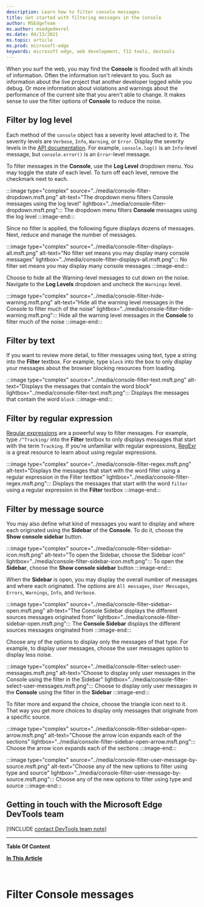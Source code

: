 ```yaml
---
description: Learn how to filter console messages
title: Get started with filtering messages in the Console
author: MSEdgeTeam
ms.author: msedgedevrel
ms.date: 04/13/2021
ms.topic: article
ms.prod: microsoft-edge
keywords: microsoft edge, web development, f12 tools, devtools
---
```


When you surf the web, you may find the **Console** is flooded with all kinds of information.  Often the information isn't relevant to you.  Such as information about the live project that another developer logged while you debug.  Or more information about violations and warnings about the performance of the current site that you aren't able to change.  It makes sense to use the filter options of **Console** to reduce the noise.

## Filter by log level

Each method of the `console` object has a severity level attached to it.  The severity levels are `Verbose`, `Info`, `Warning`, or `Error`.  Display the severity levels in the [API documentation][DevtoolsConsoleApi].  For example, `console.log()` is an `Info`-level message, but `console.error()` is an `Error`-level message.

To filter messages in the **Console**, use the **Log Level** dropdown menu.  You may toggle the state of each level.  To turn off each level, remove the checkmark next to each.

:::image type="complex" source="../media/console-filter-dropdown.msft.png" alt-text="The dropdown menu filters Console messages using the log level" lightbox="../media/console-filter-dropdown.msft.png":::
    The dropdown menu filters **Console** messages using the log level
:::image-end:::

Since no filter is applied, the following figure displays dozens of messages.  Next, reduce and manage the number of messages.

:::image type="complex" source="../media/console-filter-displays-all.msft.png" alt-text="No filter set means you may display many console messages" lightbox="../media/console-filter-displays-all.msft.png":::
    No filter set means you may display many console messages
:::image-end:::

Choose to hide all the Warning-level messages to cut down on the noise.  Navigate to the **Log Levels** dropdown and uncheck the `Warnings` level.

:::image type="complex" source="../media/console-filter-hide-warning.msft.png" alt-text="Hide all the warning level messages in the Console to filter much of the noise" lightbox="../media/console-filter-hide-warning.msft.png":::
    Hide all the warning level messages in the **Console** to filter much of the noise
:::image-end:::

## Filter by text

If you want to review more detail, to filter messages using text, type a string into the **Filter** textbox.  For example, type `block` into the box to only display your messages about the browser blocking resources from loading.

:::image type="complex" source="../media/console-filter-text.msft.png" alt-text="Displays the messages that contain the word block" lightbox="../media/console-filter-text.msft.png":::
    Displays the messages that contain the word `block`
:::image-end:::

## Filter by regular expression

[Regular expressions][MdnDocsWebJavascriptGuideRegularExpressions] are a powerful way to filter messages.  For example, type `/^Tracking/` into the **Filter** textbox to only displays messages that start with the term `Tracking`.  If you're unfamiliar with regular expressions, [RegExr][RegExrMain] is a great resource to learn about using regular expressions.

:::image type="complex" source="../media/console-filter-regex.msft.png" alt-text="Displays the messages that start with the word filter using a regular expression in the Filter textbox" lightbox="../media/console-filter-regex.msft.png":::
    Displays the messages that start with the word `filter` using a regular expression in the **Filter** textbox
:::image-end:::

## Filter by message source

You may also define what kind of messages you want to display and where each originated using the **Sidebar** of the **Console**.  To do it, choose the **Show console sidebar** button.

:::image type="complex" source="../media/console-filter-sidebar-icon.msft.png" alt-text="To open the Sidebar, choose the Sidebar icon" lightbox="../media/console-filter-sidebar-icon.msft.png":::
    To open the **Sidebar**, choose the **Show console sidebar** button
:::image-end:::

When the **Sidebar** is open, you may display the overall number of messages and where each originated.  The options are `All messages`, `User Messages`, `Errors`, `Warnings`, `Info`, and `Verbose`.

:::image type="complex" source="../media/console-filter-sidebar-open.msft.png" alt-text="The Console Sidebar displays the different sources messages originated from" lightbox="../media/console-filter-sidebar-open.msft.png":::
    The **Console Sidebar** displays the different sources messages originated from
:::image-end:::

Choose any of the options to display only the messages of that type.  For example, to display user messages, choose the user messages option to display less noise.

:::image type="complex" source="../media/console-filter-select-user-messages.msft.png" alt-text="Choose to display only user messages in the Console using the filter in the Sidebar" lightbox="../media/console-filter-select-user-messages.msft.png":::
    Choose to display only user messages in the **Console** using the filter in the **Sidebar**
:::image-end:::

To filter more and expand the choice, choose the triangle icon next to it.  That way you get more choices to display only messages that originate from a specific source.

:::image type="complex" source="../media/console-filter-sidebar-open-arrow.msft.png" alt-text="Choose the arrow icon expands each of the sections" lightbox="../media/console-filter-sidebar-open-arrow.msft.png":::
    Choose the arrow icon expands each of the sections
:::image-end:::

:::image type="complex" source="../media/console-filter-user-message-by-source.msft.png" alt-text="Choose any of the new options to filter using type and source" lightbox="../media/console-filter-user-message-by-source.msft.png":::
    Choose any of the new options to filter using type and source
:::image-end:::

## Getting in touch with the Microsoft Edge DevTools team

[!INCLUDE [contact DevTools team note](../includes/contact-devtools-team-note.md)]

<!-- links -->

[DevtoolsConsoleApi]: ./api.md "Console API reference | Microsoft Docs"

[MdnDocsWebJavascriptGuideRegularExpressions]: https://developer.mozilla.org/docs/Web/JavaScript/Guide/Regular_Expressions "Regular Expressions | MDN"

[RegExrMain]: https://regexr.com "RegExr"

---

<link rel="stylesheet" href="//axeleric.eu/assets/md/css/ae-md.css">
<link rel="stylesheet" href="//axeleric.eu/assets/md/css/ae-md-append.css">
<link rel="stylesheet" href="//axeleric.eu/assets/md/css/ae-md-col3.css">
<link rel="stylesheet" href="//axeleric.eu/assets/md/css/ae-hili.css">
<script src="//axeleric.eu/assets/md/js/highlight.pack.js"></script>
<script>hljs.highlightAll();</script>

<div id="left-box" class="left-box">

**Table Of Content**

</div>

<div id="right-box" class="right-box">

[**In This Article**](#top)

</div>

<div id="top-box" class="top-box">&nbsp;

# Filter Console messages  


</div>
